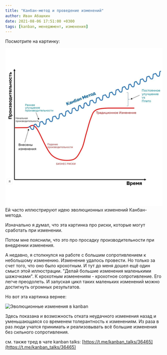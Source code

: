 ```yaml
---
title: "Канбан-метод и проведение изменений"
author: Иван Абашкин
date: 2021-08-06 17:51:00 +0300
tags: [kanban, менеджмент, изменения]
---
```

Посмотрите на картинку:

![Эволюционные изменения](res/Pasted%20image%2020220114170846.png)
Ей часто иллюстрируют идею эволюционных изменений Канбан-метода.

Изначально я думал, что эта картинка про риски, которые могут сработать при изменении.

Потом мне пояснили, что это про просадку производительности при внедрении изменения.

А недавно, я столкнулся на работе с большим сопротивлением к небольшому изменению. Изменение удалось провести. Но только за счет того, что оно было крохотным.
И тут до меня дошел ещё один смысл этой иллюстрации.
"Делай большие изменения маленькими шажочками". К крохотным изменениям - крохотное сопротивление. Его легче преодолеть. И запуская цикл таких маленьких изменений можно достигнуть огромных результатов.

Но вот эта картинка вернее:

![Эволюционные изменения в kanban](res/Pasted%20image%20210727152038.png)

Здесь показана и возможность отката неудачного изменения назад и уменьшающаяся со временем толерантность к изменениям. Из раза в раз люди учатся принимать и реализовывать всё большие изменения без сильного сопротивления.

см. также тред в чате kanban talks: [https://t.me/kanban_talks/36465](https://t.me/kanban_talks/36465)
